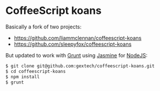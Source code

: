 CoffeeScript koans
==================

Basically a fork of two projects:

* https://github.com/liammclennan/coffeescript-koans
* https://github.com/sleepyfox/coffeescript-koans

But updated to work with [Grunt](http://gruntjs.com/) using [Jasmine](http://jasmine.github.io/) for [NodeJS](http://nodejs.org/):

```bash
$ git clone git@github.com:gextech/coffeescript-koans.git
$ cd coffeescript-koans
$ npm install
$ grunt
```
